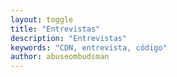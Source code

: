 ```yaml
---
layout: toggle
title: "Entrevistas"
description: "Entrevistas"
keywords: "CDN, entrevista, código"
author: abuseombudsman
---
```

